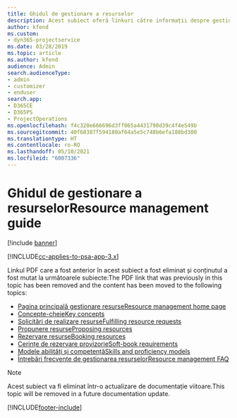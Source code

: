 ```yaml
---
title: Ghidul de gestionare a resurselor
description: Acest subiect oferă linkuri către informații despre gestionarea resurselor în Project Service Automation
author: kfend
ms.custom:
- dyn365-projectservice
ms.date: 03/28/2019
ms.topic: article
ms.author: kfend
audience: Admin
search.audienceType:
- admin
- customizer
- enduser
search.app:
- D365CE
- D365PS
- ProjectOperations
ms.openlocfilehash: f4c320e666696d3ff065a4431790d39c4f4e549b
ms.sourcegitcommit: 40f68387f594180af64a5e5c748b6efa188bd300
ms.translationtype: HT
ms.contentlocale: ro-RO
ms.lasthandoff: 05/10/2021
ms.locfileid: "6007336"
---
```

# <a name="resource-management-guide"></a><span data-ttu-id="bd455-103">Ghidul de gestionare a resurselor</span><span class="sxs-lookup"><span data-stu-id="bd455-103">Resource management guide</span></span>

[!include [banner](../../includes/psa-now-project-operations.md)]

[!INCLUDE[cc-applies-to-psa-app-3.x](../../includes/cc-applies-to-psa-app-3x.md)]

<span data-ttu-id="bd455-104">Linkul PDF care a fost anterior în acest subiect a fost eliminat și conținutul a fost mutat la următoarele subiecte:</span><span class="sxs-lookup"><span data-stu-id="bd455-104">The PDF link that was previously in this topic has been removed and the content has been moved to the following topics:</span></span>

- [<span data-ttu-id="bd455-105">Pagina principală gestionare resurse</span><span class="sxs-lookup"><span data-stu-id="bd455-105">Resource management home page</span></span>](../resource-management-home-page.md)
- [<span data-ttu-id="bd455-106">Concepte-cheie</span><span class="sxs-lookup"><span data-stu-id="bd455-106">Key concepts</span></span>](../reports-key-concepts.md)
- [<span data-ttu-id="bd455-107">Solicitări de realizare resurse</span><span class="sxs-lookup"><span data-stu-id="bd455-107">Fulfilling resource requests</span></span>](../resource-management-fulfill-requests.md)
- [<span data-ttu-id="bd455-108">Propunere resurse</span><span class="sxs-lookup"><span data-stu-id="bd455-108">Proposing resources</span></span>](../resource-management-propose-resources.md)
- [<span data-ttu-id="bd455-109">Rezervare resurse</span><span class="sxs-lookup"><span data-stu-id="bd455-109">Booking resources</span></span>](../resource-management-book-resources-scheduleboard.md)
- [<span data-ttu-id="bd455-110">Cerințe de rezervare provizorie</span><span class="sxs-lookup"><span data-stu-id="bd455-110">Soft-book requirements</span></span>](../resource-management-softbook-requirements.md)
- [<span data-ttu-id="bd455-111">Modele abilități și competență</span><span class="sxs-lookup"><span data-stu-id="bd455-111">Skills and proficiency models</span></span>](../resource-management-skills-proficiency.md)
- [<span data-ttu-id="bd455-112">Întrebări frecvente de gestionarea resurselor</span><span class="sxs-lookup"><span data-stu-id="bd455-112">Resource management FAQ</span></span>](../resource-management-faq.md)

> [!NOTE]
> <span data-ttu-id="bd455-113">Acest subiect va fi eliminat într-o actualizare de documentație viitoare.</span><span class="sxs-lookup"><span data-stu-id="bd455-113">This topic will be removed in a future documentation update.</span></span> 


[!INCLUDE[footer-include](../../includes/footer-banner.md)]